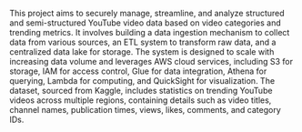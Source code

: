 This project aims to securely manage, streamline, and analyze structured and semi-structured YouTube video data based on video categories and trending metrics. It involves building a data ingestion mechanism to collect data from various sources, an ETL system to transform raw data, and a centralized data lake for storage. The system is designed to scale with increasing data volume and leverages AWS cloud services, including S3 for storage, IAM for access control, Glue for data integration, Athena for querying, Lambda for computing, and QuickSight for visualization. The dataset, sourced from Kaggle, includes statistics on trending YouTube videos across multiple regions, containing details such as video titles, channel names, publication times, views, likes, comments, and category IDs. 
